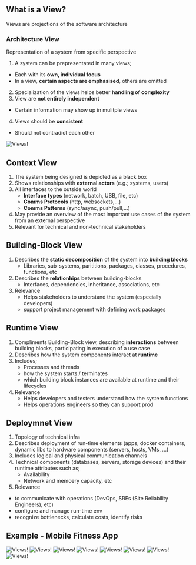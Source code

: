 ## What is a View?
Views are projections of the software architecture

### Architecture View
Representation of a system from specific perspective

1. A system can be prepresentated in many views;
- Each with its **own, individual focus**
- In a view, **certain aspects are emphasised**, others are omitted
2. Specialization of the views helps better **handling of complexity**
3. View are **not entirely independent**
  - Certain information may show up in mulitple views
4. Views should be **consistent**
  - Should not contradict each other
 
![Views!](/views1.png)

## Context View
1. The system being designed is depicted as a black box
2. Shows relationships with **external actors** (e.g.; systems, users)
3. All interfaces to the outside world
   - **Interface types** (network, batch, USB, file, etc)
   - **Comms Protocols** (http, websockets,...)
   - **Comms Patterns** (sync/async, push/pull,...)
4. May provide an overview of the most important use cases of the system from an external perspective
5. Relevant for technical and non-technical stakeholders

## Building-Block View
1. Describes the **static decomposition** of the system into **building blocks**
   - Libraries, sub-systems, parititions, packages, classes, procedures, functions, etc
2. Describes the **relationhips** between building-blocks
   - Interfaces, dependencies, inheritance, associations, etc
3. Relevance
   - Helps stakeholders to understand the system (especially developers)
   - support project management with defining work packages

## Runtime View
1. Compliments Building-Block view, describing **interactions** between building blocks, participating in execution of a use case
2. Describes how the system components interact at **runtime**
3. Includes;
   - Processes and threads
   - how the system starts / terminates
   - which building block instances are available at runtime and their lifecycles
4. Relevance
   - Helps developers and testers understand how the system functions
   - Helps operations engineers so they can support prod
  
## Deploymnet View
1. Topology of technical infra
2. Describes deployment of run-time elements (apps, docker containers, dynamic libs to hardware components (servers, hosts, VMs, ...)
3. Includes logical and physical communication channels
4. Technical components (databases, servers, storage devices)  and their runtime attributes such as;
   - Availability
   - Network and memoery capacity, etc
5. Relevance
  - to communicate with operations (DevOps, SREs (Site Reliability Engineers), etc)
  - configure and manage run-time env
  - recognize bottlenecks, calculate costs, identify risks

## Example - Mobile Fitness App
![Views!](/views2.png)
![Views!](/views3.png)
![Views!](/views4.png)
![Views!](/views5.png)
![Views!](/views6.png)
![Views!](/views7.png)
![Views!](/views8.png)
![Views!](/views9.png)


